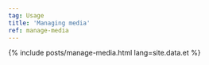 ```yaml
---
tag: Usage
title: 'Managing media'
ref: manage-media
---
```


{% include posts/manage-media.html lang=site.data.et %}
